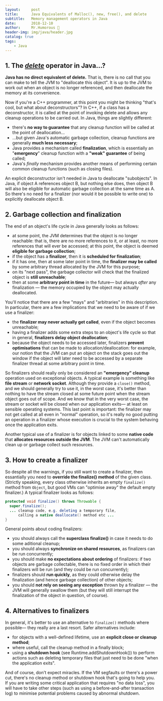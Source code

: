 ```yaml
---
layout:     post
title:      Java Equivalents of Malloc(), new, free(), and delete
subtitle:   Memory management operators in Java
date:       2018-12-10
author:     Mr.Humorous 🥘
header-img: img/java/header.jpg
catalog: true
tags:
    - Java
---
```


## 1. The <ins>_delete_</ins> operator in Java...?

__Java has no direct equivalent of delete.__ That is, there is no call that you can make to tell the JVM to "deallocate this object". It is up to the JVM to work out when an object is no longer referenced, and then deallocate the memory at its convenience.

Now if you're a C++ programmer, at this point you might be thinking "that's cool, but what about deconstructors"? In C++, if a class has a deconstructor, it is called at the point of invoking delete and allows any cleanup operations to be carried out. In Java, things are slightly different:

- there's __no way to guarantee__ that any cleanup function will be called at the point of deallocation...
- ...but given Java's automatic garbage collection, cleanup functions are generally __much less necessary__;
- Java provides a mechanism called __finalization__, which is essentially an "__emergency__" cleanup function with a __"weak" guarantee__ of being called;
- Java's _finally_ mechanism provides another means of performing certain common cleanup functions (such as closing files).

An explicit deconstructor isn't needed in Java to deallocate "subobjects". In Java, if object A references object B, but nothing else does, then object B will also be eligible for automatic garbage collection at the same time as A. So there's no need for a finalizer (nor would it be possible to write one) to explicitly deallocate object B.

## 2. Garbage collection and finalization

The end of an object's life cycle in Java generally looks as follows:
- at some point, the JVM determines that the object is no longer reachable: that is, there are no more references to it, or at least, no more references that will ever be accessed; at this point, the object is deemed __eligible for garbage collection__;
- if the object has a __finalizer__, then it is __scheduled for finalization__;
- if it has one, then at some later point in time, the __finalizer may be called__ by some arbitrary thread allocated by the JVM for this purpose;
- on its "next pass", the garbage collector will check that the finalized object is __still unreachable__;
- then at some __arbitrary point in time__ in the future— but always _after_ any finalization — the memory occupied by the object may actually deallocated.

You'll notice that there are a few "mays" and "arbitraries" in this description. In particular, there are a few implications that we need to be aware of if we use a finalizer:
- the __finalizer may never actually get called__, even if the object becomes unreachable;
- having a finalizer adds some extra steps to an object's life cycle so that in general, __finalizers delay object deallocation__;
- because the object needs to be accessed later, finalizers __prevent optimisations__ that can be made to allocation/deallocation: for example, our notion that the JVM can put an object on the stack goes out the window if the object will later need to be accessed by a separate finalizer thread at some arbitrary point in time.

So finalizers should really only be considered an __"emergency" cleanup__ operation used on exceptional objects. A typical example is something like __file stream__ or __network socket__. Although they provide a `close()` method, and we should generally try to use it, in the worst case, it's better than nothing to have the stream closed at some future point when the stream object goes out of scope. And we know that in the very worst case, the stream or socket will be closed when our application exits— at least on sensible operating systems. This last point is important: the finalizer may not get called at all even in "normal" operation, so it's really no good putting an operation in a finalizer whose execution is crucial to the system behaving once the application exits.

Another typical use of a finalizer is for objects linked to some __native code__ that __allocates resources outside the JVM__. The JVM can't automatically clean up or garbage collect such resources.

## 3. How to create a finalizer

So despite all the warnings, if you still want to create a finalizer, then essantially you need to __override the finalize() method__ of the given class. (Strictly speaking, every class otherwise inherits an empty `finalize()` method from `Object`, but good VMs can "optimise away" the default empty finalizer.) A typical finalizer looks as follows:
```java
protected void finalize() throws Throwable {
  super.finalize();
  ... cleanup code, e.g. deleting a temporary file,
      calling a native deallocate() method etc ...
}
```

General points about coding finalizers:
- you should always call the __superclass finalize()__ in case it needs to do some aditional cleanup;
- you should always __synchronize on shared resources__, as finalizers can be run concurrently;
- you should make __no expectations about ordering__ of finalizers: if two objects are garbage collectable, there is no fixed order in which their finalizers will be run (and they could be run concurrently);
- finalizers should __run quickly__, as they could otherwise delay the finalization (and hence garbage collection) of other objects;
- you should __not rely on seeing any exception__ thrown by a finalizer — the JVM will generally swallow them (but they will still interrupt the finalization of the object in question, of course).

## 4. Alternatives to finalizers

In general, it's better to use an alternative to `finalize()` methods where possible— they really are a last resort. Safer alternatives include:

- for objects with a well-defined lifetime, use an __explicit close or cleanup method__;
- where useful, call the cleanup method in a finally block;
- using a __shutdown hook__ (see Runtime.addShutdownHook()) to perform actions such as deleting temporary files that just need to be done "when the application exits".

And of course, don't expect miracles. If the VM segfaults or there's a power cut, there's no cleanup method or shutdown hook that's going to help you. If you are writing some critical application that requires "no data loss", you will have to take other steps (such as using a before-and-after transaction log) to minimise potential problems caused by abnormal shutdown.

